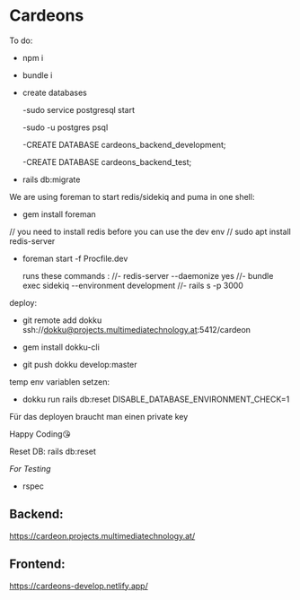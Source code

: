 # Cardeons

To do:

- npm i

- bundle i

- create databases

  -sudo service postgresql start
  
  -sudo -u postgres  psql
  
  -CREATE DATABASE cardeons_backend_development;
  
  -CREATE DATABASE cardeons_backend_test;

- rails db:migrate

We are using foreman to start redis/sidekiq and puma in one shell:

- gem install foreman




// you need to install redis before you can use the dev env
// sudo apt install redis-server 
- foreman start -f Procfile.dev


  runs these commands :
//- redis-server --daemonize yes
//- bundle exec sidekiq --environment development
//- rails s -p 3000

deploy:

- git remote add dokku ssh://dokku@projects.multimediatechnology.at:5412/cardeon

- gem install dokku-cli

- git push dokku develop:master

temp env variablen setzen:

- dokku run rails db:reset DISABLE_DATABASE_ENVIRONMENT_CHECK=1

Für das deployen braucht man einen private key




Happy Coding😘

Reset DB: rails db:reset


*For Testing*
<!-- - bundle exec sidekiq --environment test -->
- rspec 

## Backend: 

https://cardeon.projects.multimediatechnology.at/
## Frontend: 

https://cardeons-develop.netlify.app/
